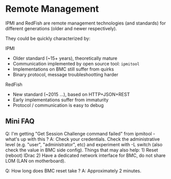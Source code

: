 # Remote Management

IPMI and RedFish are remote management technologies (and standards) for
different generations (older and newer respectively).

They could be quickly characterized by:

IPMI
- Older standard (~15+ years), theoretically mature
- Communication implemented by open source tool: `ipmitool`
- Implementations on BMC still suffer from quirks
- Binary protocol, message troubleshootting harder

RedFish
- New standard (~2015 ...), based on HTTP+JSON+REST
- Early implementations suffer from immaturity
- Protocol / communication is easy to debug

## Mini FAQ

Q: I'm getting "Get Session Challenge command failed" from ipmitool - what's up with this ?
A: Check your credentials. Check the administrative level (e.g. "user", "administrator", etc) and experiment with -L switch (also check the value in BMC side config). Things that may also help: 1) Reset (reboot) IDrac 2) Have a dedicated network interface for BMC, do not share LOM (LAN on motherboard).

Q: How long does BMC reset take ?
A: Approximately 2 minutes.

